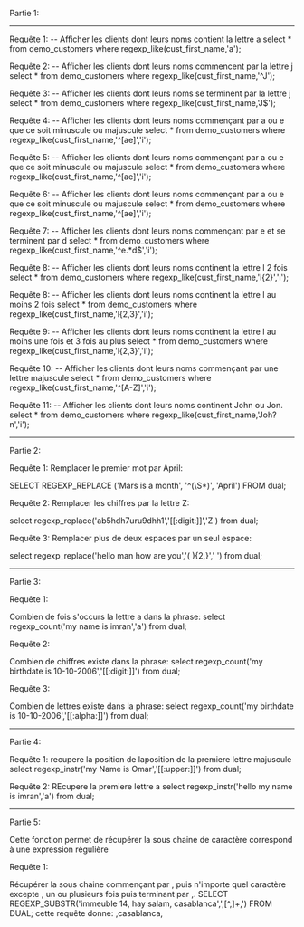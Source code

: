 Partie 1:
____________________________________________________________
Requête 1:
-- Afficher les clients dont leurs noms contient la lettre a
select * from demo_customers where regexp_like(cust_first_name,'a');

Requête 2:
-- Afficher les clients dont leurs noms commencent par la lettre j
select * from demo_customers where regexp_like(cust_first_name,'^J');

Requête 3:
-- Afficher les clients dont leurs noms se terminent par la lettre j
select * from demo_customers where regexp_like(cust_first_name,'J$');

Requête 4:
-- Afficher les clients dont leurs noms commençant par a ou e que ce soit minuscule ou majuscule
select * from demo_customers where regexp_like(cust_first_name,'^[ae]','i');

Requête 5:
-- Afficher les clients dont leurs noms commençant par a ou e que ce soit minuscule ou majuscule
select * from demo_customers where regexp_like(cust_first_name,'^[ae]','i');

Requête 6:
-- Afficher les clients dont leurs noms commençant par a ou e que ce soit minuscule ou majuscule
select * from demo_customers where regexp_like(cust_first_name,'^[ae]','i');

Requête 7:
-- Afficher les clients dont leurs noms commençant par e et se terminent par d 
select * from demo_customers where regexp_like(cust_first_name,'^e.*d$','i');

Requête 8:
-- Afficher les clients dont leurs noms continent la lettre l 2 fois 
select * from demo_customers where regexp_like(cust_first_name,'l{2}','i');

Requête 8:
-- Afficher les clients dont leurs noms continent la lettre l au moins 2 fois
select * from demo_customers where regexp_like(cust_first_name,'l{2,3}','i');

Requête 9:
-- Afficher les clients dont leurs noms continent la lettre l au moins une fois et 3 fois au plus
select * from demo_customers where regexp_like(cust_first_name,'l{2,3}','i');

Requête 10:
-- Afficher les clients dont leurs noms commençant par une lettre majuscule
select * from demo_customers where regexp_like(cust_first_name,'^[A-Z]','i');

Requête 11:
-- Afficher les clients dont leurs noms continent John ou Jon.
select * from demo_customers where regexp_like(cust_first_name,'Joh?n','i');

 
___________________________________
Partie 2:

Requête 1:
Remplacer le premier  mot par April:
 
SELECT REGEXP_REPLACE ('Mars is a month', '^(\S*)', 'April') FROM dual;

Requête 2:
Remplacer les chiffres par la lettre Z:

select  regexp_replace('ab5hdh7uru9dhh1','[[:digit:]]','Z') from dual;

Requête 3:
Remplacer plus de deux espaces par un seul espace:

select  regexp_replace('hello   man   how are you','( ){2,}',' ') from dual;

______________________________________________________________________
Partie 3:

Requête 1:

Combien de fois s'occurs la lettre a dans la phrase:
select regexp_count('my name is imran','a') from dual;

Requête 2:

Combien de chiffres existe dans la phrase:
select regexp_count('my birthdate is 10-10-2006','[[:digit:]]') from dual;

Requête 3:

Combien de lettres existe dans la phrase:
select regexp_count('my birthdate is 10-10-2006','[[:alpha:]]') from dual;

_______________________
Partie 4:

Requête 1:
recupere la position de laposition de la premiere lettre majuscule
select regexp_instr('my Name is Omar','[[:upper:]]') from dual;

Requête 2:
REcupere la premiere lettre a
select regexp_instr('hello my name is imran','a') from dual;

 
_________________________
Partie 5:

Cette fonction permet de récupérer la sous chaine de caractère correspond à une expression régulière

Requête 1:

Récupérer la sous chaine commençant par , puis n'importe quel caractère excepte , un ou plusieurs fois puis terminant par ,.
SELECT REGEXP_SUBSTR('immeuble 14, hay salam, casablanca',',[^,]+,') FROM DUAL;
cette requête donne: ,casablanca,


